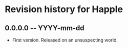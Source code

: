# Revision history for Happle

## 0.0.0.0 -- YYYY-mm-dd

* First version. Released on an unsuspecting world.
